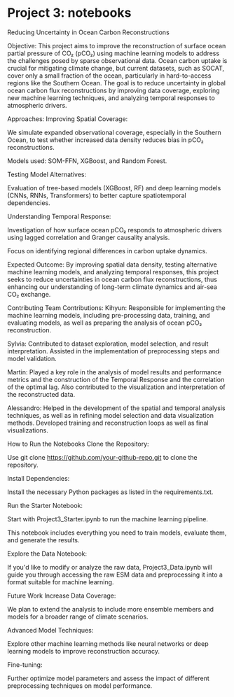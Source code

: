 # **Project 3: notebooks**

Reducing Uncertainty in Ocean Carbon Reconstructions


Objective:
This project aims to improve the reconstruction of surface ocean partial pressure of CO₂ (pCO₂) using machine learning models to address the challenges posed by sparse observational data. Ocean carbon uptake is crucial for mitigating climate change, but current datasets, such as SOCAT, cover only a small fraction of the ocean, particularly in hard-to-access regions like the Southern Ocean. The goal is to reduce uncertainty in global ocean carbon flux reconstructions by improving data coverage, exploring new machine learning techniques, and analyzing temporal responses to atmospheric drivers.

Approaches:
Improving Spatial Coverage:

We simulate expanded observational coverage, especially in the Southern Ocean, to test whether increased data density reduces bias in pCO₂ reconstructions.

Models used: SOM-FFN, XGBoost, and Random Forest.

Testing Model Alternatives:

Evaluation of tree-based models (XGBoost, RF) and deep learning models (CNNs, RNNs, Transformers) to better capture spatiotemporal dependencies.

Understanding Temporal Response:

Investigation of how surface ocean pCO₂ responds to atmospheric drivers using lagged correlation and Granger causality analysis.

Focus on identifying regional differences in carbon uptake dynamics.

Expected Outcome:
By improving spatial data density, testing alternative machine learning models, and analyzing temporal responses, this project seeks to reduce uncertainties in ocean carbon flux reconstructions, thus enhancing our understanding of long-term climate dynamics and air-sea CO₂ exchange.


Contributing
Team Contributions:
Kihyun: Responsible for implementing the machine learning models, including pre-processing data, training, and evaluating models, as well as preparing the analysis of ocean pCO₂ reconstruction.

Sylvia: Contributed to dataset exploration, model selection, and result interpretation. Assisted in the implementation of preprocessing steps and model validation.

Martin: Played a key role in the analysis of model results and performance metrics and the construction of the Temporal Response and the correlation of the optimal lag. Also contributed to the visualization and interpretation of the reconstructed data.

Alessandro: Helped in the development of the spatial and temporal analysis techniques, as well as in refining model selection and data visualization methods. Developed training and reconstruction loops as well as final visualizations. 

How to Run the Notebooks
Clone the Repository:

Use git clone https://github.com/your-github-repo.git to clone the repository.

Install Dependencies:

Install the necessary Python packages as listed in the requirements.txt.

Run the Starter Notebook:

Start with Project3_Starter.ipynb to run the machine learning pipeline.

This notebook includes everything you need to train models, evaluate them, and generate the results.

Explore the Data Notebook:

If you'd like to modify or analyze the raw data, Project3_Data.ipynb will guide you through accessing the raw ESM data and preprocessing it into a format suitable for machine learning.

Future Work
Increase Data Coverage:

We plan to extend the analysis to include more ensemble members and models for a broader range of climate scenarios.

Advanced Model Techniques:

Explore other machine learning methods like neural networks or deep learning models to improve reconstruction accuracy.

Fine-tuning:

Further optimize model parameters and assess the impact of different preprocessing techniques on model performance.
